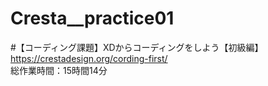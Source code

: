 # Cresta__practice01
#【コーディング課題】XDからコーディングをしよう【初級編】<br>
https://crestadesign.org/cording-first/<br>
総作業時間：15時間14分